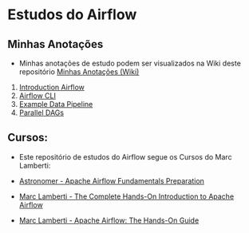 # Estudos do Airflow


## Minhas Anotações

- Minhas anotações de estudo podem ser visualizados na Wiki deste repositório [Minhas Anotações (Wiki)]()

1. [Introduction Airflow](https://github.com/thiagoheron1/study_airflow/wiki/1.-Introduction-Airflow)
2. [Airflow CLI](https://github.com/thiagoheron1/study_airflow/wiki/2.-Airflow-CLI)
3. [Example Data Pipeline](https://github.com/thiagoheron1/study_airflow/wiki/3.-Example-Data-Pipeline)
4. [Parallel DAGs](https://github.com/thiagoheron1/study_airflow/wiki/4.-Parallel-DAGs)


## Cursos:

- Este repositório de estudos do Airflow segue os Cursos do Marc Lamberti:

- [Astronomer - Apache Airflow Fundamentals Preparation](https://academy.astronomer.io/astronomer-certification-apache-airflow-fundamentals-preparation)
- [Marc Lamberti - The Complete Hands-On Introduction to Apache Airflow](https://www.udemy.com/course/the-complete-hands-on-course-to-master-apache-airflow/)
- [Marc Lamberti - Apache Airflow: The Hands-On Guide](https://www.udemy.com/course/the-ultimate-hands-on-course-to-master-apache-airflow/)


